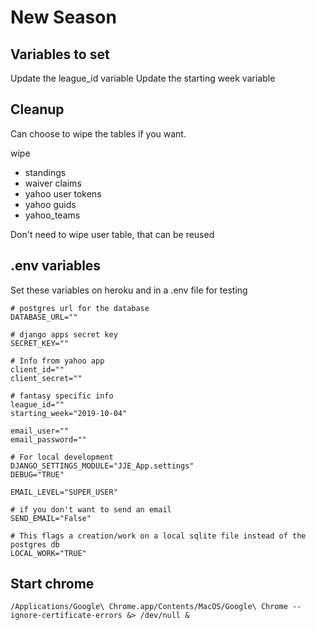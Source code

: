# New Season

## Variables to set

Update the league_id variable
Update the starting week variable


## Cleanup

Can choose to  wipe the tables if you want.

wipe

* standings
* waiver claims
* yahoo user tokens
* yahoo guids
* yahoo_teams

Don't need to wipe user table, that can be reused

## .env variables

Set these variables on heroku and in a .env file for testing

    # postgres url for the database
    DATABASE_URL=""

    # django apps secret key
    SECRET_KEY=""

    # Info from yahoo app
    client_id=""
    client_secret=""

    # fantasy specific info
    league_id=""
    starting_week="2019-10-04"

    email_user=""
    email_password=""

    # For local development
    DJANGO_SETTINGS_MODULE="JJE_App.settings"
    DEBUG="TRUE"

    EMAIL_LEVEL="SUPER_USER"

    # if you don't want to send an email
    SEND_EMAIL="False"

    # This flags a creation/work on a local sqlite file instead of the postgres db
    LOCAL_WORK="TRUE"


## Start chrome

    /Applications/Google\ Chrome.app/Contents/MacOS/Google\ Chrome --ignore-certificate-errors &> /dev/null &


